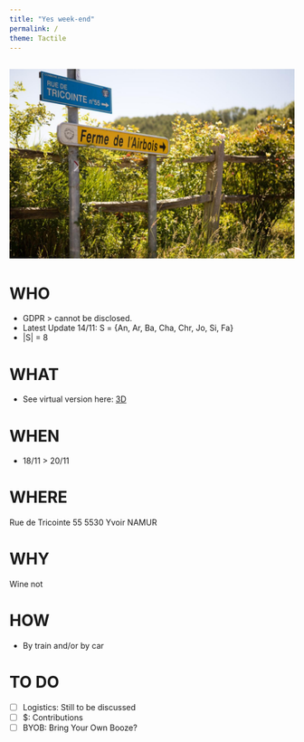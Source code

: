 ```yaml
---
title: "Yes week-end"
permalink: /
theme: Tactile
---
```

![alt image](260650734.jpg "Rue du Tricointe 55 5530 Yvoir")
---
# WHO
- GDPR > cannot be disclosed.
- Latest Update 14/11: S = {An, Ar, Ba, Cha, Chr, Jo, Si, Fa}
- |S| = 8
# WHAT
- See virtual version here: [3D](https://my.matterport.com/show/?m=GHvoKFJAGii)
# WHEN
- 18/11 > 20/11
# WHERE
Rue de Tricointe 55 
5530 Yvoir NAMUR
# WHY
Wine not
# HOW
- By train and/or by car
# TO DO
- [ ] Logistics: Still to be discussed
- [ ] $: Contributions
- [ ] BYOB: Bring Your Own Booze?
